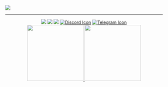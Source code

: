 <img src="https://user-images.githubusercontent.com/78177376/167150642-54e23081-dc5c-4c1e-a125-7b004fb3e274.png"/>
<hr/>



<div align="center"> 
  <a href="https://www.instagram.com/vieiraicaro_/" target="_blank"><img src="https://img.shields.io/badge/-Instagram-%23E4405F?style=for-the-badge&logo=instagram&logoColor=white" target="_blank"></a>
 <a href = "mailto:icaro.vieira1202@gmail.com"><img src="https://img.shields.io/badge/-Gmail-%23333?style=for-the-badge&logo=gmail&logoColor=white" target="_blank"></a>
  <a href="https://www.linkedin.com/in/%C3%ADcaro-vieira-8103a4207/" target="_blank"><img src="https://img.shields.io/badge/-LinkedIn-%230077B5?style=for-the-badge&logo=linkedin&logoColor=white" target="_blank"></a>
  <a href="https://discordapp.com/users/Voibg_8ca49#5042/"><img src="https://img.shields.io/badge/Discord-7289DA?style=for-the-badge&logo=discord&logoColor=white" alt="Discord Icon"></a>
  <a href="https://t.me/IcaroVieira"><img src="https://img.shields.io/badge/Telegram-2CA5E0?style=for-the-badge&logo=telegram&logoColor=white" alt="Telegram Icon"></a>
</div>

<div align="center">
  <a href="https://github.com/Icaro-Vieira">
  <img height="180em" src="https://github-readme-stats.vercel.app/api?username=Icaro-Vieira&show_icons=true&theme=github_dark&include_all_commits=true&count_private=true&hide_border=true"/>
  <img height="180em" src="https://github-readme-stats.vercel.app/api/top-langs/?username=Icaro-Vieira&layout=compact&langs_count=5&theme=github_dark&hide_border=true"/>
</div>
